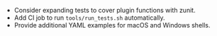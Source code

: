- Consider expanding tests to cover plugin functions with zunit.
- Add CI job to run `tools/run_tests.sh` automatically.
- Provide additional YAML examples for macOS and Windows shells.
